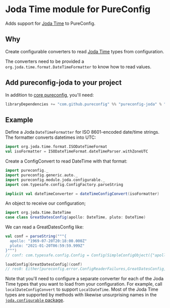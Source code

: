# Joda Time module for PureConfig

Adds support for [Joda Time](http://www.joda.org/joda-time/) to PureConfig.

## Why

Create configurable converters to read [Joda Time](http://www.joda.org/joda-time/) types from configuration.

The converters need to be provided a `org.joda.time.format.DateTimeFormatter` to know how to read values.

## Add pureconfig-joda to your project

In addition to [core pureconfig](https://github.com/pureconfig/pureconfig), you'll need:

```scala
libraryDependencies += "com.github.pureconfig" %% "pureconfig-joda" % "0.10.1"
```

## Example

Define a Joda `DateTimeFormatter` for ISO 8601-encoded date/time strings. The formatter converts datetimes into UTC:

```scala
import org.joda.time.format.ISODateTimeFormat
val isoFormatter = ISODateTimeFormat.dateTimeParser.withZoneUTC
```

Create a ConfigConvert to read DateTime with that format:
```scala
import pureconfig._
import pureconfig.generic.auto._
import pureconfig.module.joda.configurable._
import com.typesafe.config.ConfigFactory.parseString

implicit val dateTimeConverter = dateTimeConfigConvert(isoFormatter)
```

An object to receive our configuration;
```scala
import org.joda.time.DateTime
case class GreatDatesConfig(apollo: DateTime, pluto: DateTime)
```

We can read a GreatDatesConfig like:

```scala
val conf = parseString("""{
  apollo: "1969-07-20T20:18:00.000Z"
  pluto: "2021-01-20T06:59:59.999Z"
}""")
// conf: com.typesafe.config.Config = Config(SimpleConfigObject({"apollo":"1969-07-20T20:18:00.000Z","pluto":"2021-01-20T06:59:59.999Z"}))

loadConfig[GreatDatesConfig](conf)
// res0: Either[pureconfig.error.ConfigReaderFailures,GreatDatesConfig] = Right(GreatDatesConfig(1969-07-20T20:18:00.000Z,2021-01-20T06:59:59.999Z))
```

Note that you'll need to configure a separate converter for each of the Joda Time types that you want to load from your configuration.  For example, call `localDateConfigConvert` to support `LocalDateTime`. Most of the Joda Time types are supported by methods with likewise unsurprising names in the [`joda.configurable` package](src/main/scala/pureconfig/module/joda/configurable/package.scala).
